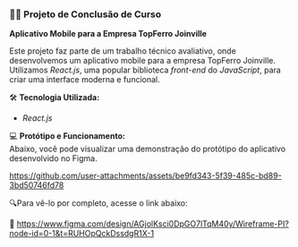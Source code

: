 ### 👩‍💻 Projeto de Conclusão de Curso
 
**Aplicativo Mobile para a Empresa TopFerro Joinville**
 
Este projeto faz parte de um trabalho técnico avaliativo, onde desenvolvemos um aplicativo mobile para a empresa TopFerro Joinville. Utilizamos *React.js*, uma popular biblioteca *front-end* do *JavaScript*, para criar uma interface moderna e funcional.
 
🛠️ **Tecnologia Utilizada:**
- *React.js*
 
💻 **Protótipo e Funcionamento:**
<br>
Abaixo, você pode visualizar uma demonstração do protótipo do aplicativo desenvolvido no Figma. 

https://github.com/user-attachments/assets/be9fd343-5f39-485c-bd89-3bd50746fd78



🔍Para vê-lo por completo, acesse o link abaixo: 

🔗 https://www.figma.com/design/AGjolKsci0DpGO7lTqM40y/Wireframe-PI?node-id=0-1&t=RUHOpQckDssdgR1X-1

